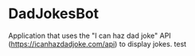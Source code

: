 # DadJokesBot
Application that uses the "I can haz dad joke" API (https://icanhazdadjoke.com/api) to display jokes. test
